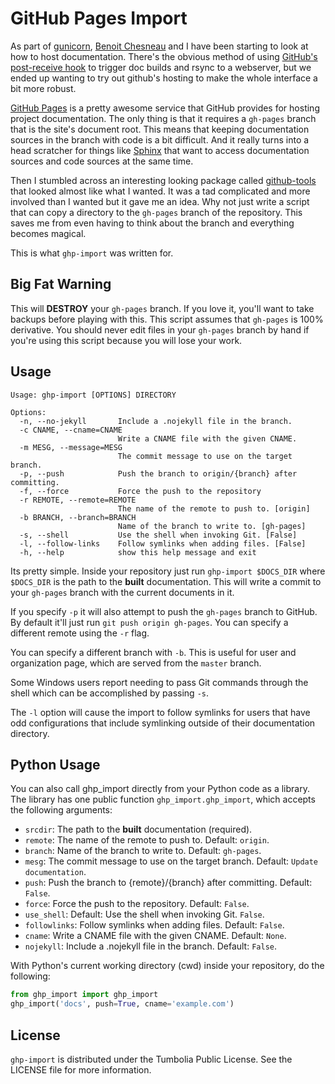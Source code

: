 GitHub Pages Import
===================

As part of [gunicorn][gunicorn], [Benoit Chesneau][benoit] and I have been
starting to look at how to host documentation. There's the obvious method of
using [GitHub's post-receive hook][github-post] to trigger doc builds and rsync
to a webserver, but we ended up wanting to try out github's hosting to make the
whole interface a bit more robust.

[GitHub Pages][gh-pages] is a pretty awesome service that GitHub provides for
hosting project documentation. The only thing is that it requires a
`gh-pages` branch that is the site's document root. This means that keeping
documentation sources in the branch with code is a bit difficult. And it really
turns into a head scratcher for things like [Sphinx][sphinx] that want to
access documentation sources and code sources at the same time.

Then I stumbled across an interesting looking package called
[github-tools][github-tools] that looked almost like what I wanted. It was a tad
complicated and more involved than I wanted but it gave me an idea. Why not
just write a script that can copy a directory to the `gh-pages` branch of the
repository. This saves me from even having to think about the branch and
everything becomes magical.

This is what `ghp-import` was written for.

[gunicorn]: http://www.gunicorn.com/ "Gunicorn"
[benoit]: http://github.com/benoitc "Benoît Chesneau"
[github-post]: https://help.github.com/articles/post-receive-hooks "GitHub Post-Receive Hook"
[gh-pages]: http://pages.github.com/ "GitHub Pages"
[sphinx]: http://sphinx.pocoo.org/ "Sphinx Documentation"
[github-tools]: http://dinoboff.github.com/github-tools/ "github-tools"


Big Fat Warning
---------------

This will **DESTROY** your `gh-pages` branch. If you love it, you'll want to
take backups before playing with this. This script assumes that `gh-pages` is
100% derivative. You should never edit files in your `gh-pages` branch by hand
if you're using this script because you will lose your work.

Usage
-----

```
Usage: ghp-import [OPTIONS] DIRECTORY

Options:
  -n, --no-jekyll       Include a .nojekyll file in the branch.
  -c CNAME, --cname=CNAME
                        Write a CNAME file with the given CNAME.
  -m MESG, --message=MESG
                        The commit message to use on the target branch.
  -p, --push            Push the branch to origin/{branch} after committing.
  -f, --force           Force the push to the repository
  -r REMOTE, --remote=REMOTE
                        The name of the remote to push to. [origin]
  -b BRANCH, --branch=BRANCH
                        Name of the branch to write to. [gh-pages]
  -s, --shell           Use the shell when invoking Git. [False]
  -l, --follow-links    Follow symlinks when adding files. [False]
  -h, --help            show this help message and exit
```

Its pretty simple. Inside your repository just run `ghp-import $DOCS_DIR`
where `$DOCS_DIR` is the path to the **built** documentation. This will write a
commit to your `gh-pages` branch with the current documents in it.

If you specify `-p` it will also attempt to push the `gh-pages` branch to
GitHub. By default it'll just run `git push origin gh-pages`. You can specify
a different remote using the `-r` flag.

You can specify a different branch with `-b`. This is useful for user and
organization page, which are served from the `master` branch.

Some Windows users report needing to pass Git commands through the shell which can be accomplished by passing `-s`.

The `-l` option will cause the import to follow symlinks for users that have odd configurations that include symlinking outside of their documentation directory.

Python Usage
------------

You can also call ghp_import directly from your Python code as a library. The
library has one public function `ghp_import.ghp_import`, which accepts the
following arguments:

* `srcdir`: The path to the **built** documentation (required).
* `remote`: The name of the remote to push to. Default: `origin`.
* `branch`: Name of the branch to write to. Default: `gh-pages`.
* `mesg`: The commit message to use on the target branch. Default: `Update documentation`.
* `push`: Push the branch to {remote}/{branch} after committing. Default: `False`.
* `force`: Force the push to the repository. Default: `False`.
* `use_shell`: Default: Use the shell when invoking Git. `False`.
* `followlinks`: Follow symlinks when adding files. Default: `False`.
* `cname`: Write a CNAME file with the given CNAME. Default: `None`.
* `nojekyll`: Include a .nojekyll file in the branch. Default: `False`.

With Python's current working directory (cwd) inside your repository, do the
following:

```python
from ghp_import import ghp_import
ghp_import('docs', push=True, cname='example.com')
```

License
-------

`ghp-import` is distributed under the Tumbolia Public License. See the LICENSE
file for more information.
